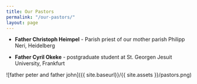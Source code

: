 ```yaml
---
title: Our Pastors
permalink: "/our-pastors/"
layout: page
---
```


- **Father Christoph Heimpel** - Parish priest of our mother parish Philipp Neri, Heidelberg

- **Father Cyril Okeke** - postgraduate student at St. Georgen Jesuit University, Frankfurt

![father peter and father john]({{ site.baseurl}}/{{ site.assets }}/pastors.png)
